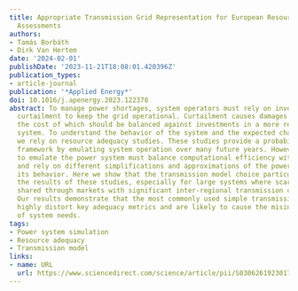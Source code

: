 ```yaml
---
title: Appropriate Transmission Grid Representation for European Resource Adequacy
  Assessments
authors:
- Tamás Borbáth
- Dirk Van Hertem
date: '2024-02-01'
publishDate: '2023-11-21T18:08:01.420396Z'
publication_types:
- article-journal
publication: '*Applied Energy*'
doi: 10.1016/j.apenergy.2023.122378
abstract: To manage power shortages, system operators must rely on involuntarily demand
  curtailment to keep the grid operational. Curtailment causes damages to consumers,
  the cost of which should be balanced against investments in a more reliable power
  system. To understand the behavior of the system and the expected character of shortages,
  we rely on resource adequacy studies. These studies provide a probabilistic quantitative
  framework by emulating system operation over many future years. However, the methods
  to emulate the power system must balance computational efficiency with accuracy
  and rely on different simplifications and approximations of the power system and
  its behavior. Here we show that the transmission model choice particularly impacts
  the results of these studies, especially for large systems where scarcity risk is
  shared through markets with significant inter-regional transmission capacities.
  Our results demonstrate that the most commonly used simple transmission grid models
  highly distort key adequacy metrics and are likely to cause the misinterpretation
  of system needs.
tags:
- Power system simulation
- Resource adequacy
- Transmission model
links:
- name: URL
  url: https://www.sciencedirect.com/science/article/pii/S0306261923017427
---
```

